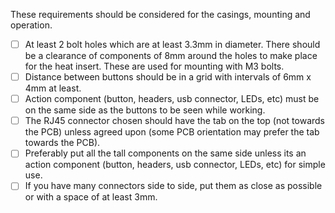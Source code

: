 These requirements should be considered for the casings, mounting and operation.

- [ ] At least 2 bolt holes which are at least 3.3mm in diameter. There should be a clearance of components of 8mm around the holes to make place for the heat insert. These are used for mounting with M3 bolts.
- [ ] Distance between buttons should be in a grid with intervals of 6mm x 4mm at least.
- [ ] Action component (button, headers, usb connector, LEDs, etc) must be on the same side as the buttons to be seen while working.
- [ ] The RJ45 connector chosen should have the tab on the top (not towards the PCB) unless agreed upon (some PCB orientation may prefer the tab towards the PCB).
- [ ] Preferably put all the tall components on the same side unless its an action component (button, headers, usb connector, LEDs, etc) for simple use.
- [ ] If you have many connectors side to side, put them as close as possible or with a space of at least 3mm.
